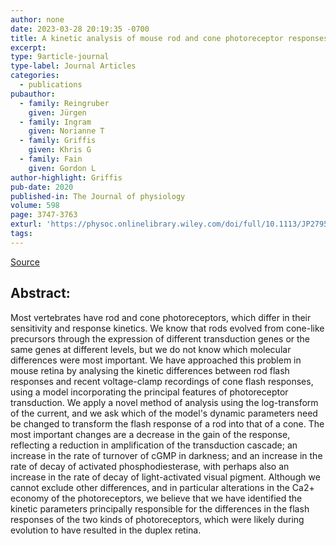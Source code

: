 ```yaml
---
author: none
date: 2023-03-28 20:19:35 -0700
title: A kinetic analysis of mouse rod and cone photoreceptor responses
excerpt:
type: 9article-journal
type-label: Journal Articles
categories:
  - publications
pubauthor:
  - family: Reingruber
    given: Jürgen
  - family: Ingram
    given: Norianne T
  - family: Griffis
    given: Khris G
  - family: Fain
    given: Gordon L
author-highlight: Griffis
pub-date: 2020
published-in: The Journal of physiology
volume: 598
page: 3747-3763
exturl: 'https://physoc.onlinelibrary.wiley.com/doi/full/10.1113/JP279524'
tags:
---
```


<a href="https://physoc.onlinelibrary.wiley.com/doi/full/10.1113/JP279524" target="_blank">Source</a>

## Abstract:
Most vertebrates have rod and cone photoreceptors, which
differ in their sensitivity and response kinetics. We know that rods
evolved from cone-like precursors through the expression of
different transduction genes or the same genes at different levels,
but we do not know which molecular differences were most important.
We have approached this problem in mouse retina by analysing the
kinetic differences between rod flash responses and recent
voltage-clamp recordings of cone flash responses, using a model
incorporating the principal features of photoreceptor transduction.
We apply a novel method of analysis using the log-transform of the
current, and we ask which of the model's dynamic parameters need be
changed to transform the flash response of a rod into that of a
cone. The most important changes are a decrease in the gain of the
response, reflecting a reduction in amplification of the
transduction cascade; an increase in the rate of turnover of cGMP in
darkness; and an increase in the rate of decay of activated
phosphodiesterase, with perhaps also an increase in the rate of
decay of light-activated visual pigment. Although we cannot exclude
other differences, and in particular alterations in the Ca2+ economy
of the photoreceptors, we believe that we have identified the
kinetic parameters principally responsible for the differences in
the flash responses of the two kinds of photoreceptors, which were
likely during evolution to have resulted in the duplex retina.
